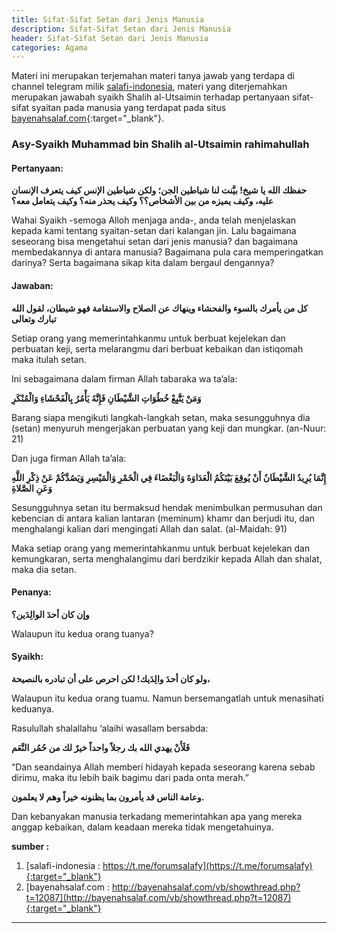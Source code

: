 ```yaml
---
title: Sifat-Sifat Setan dari Jenis Manusia
description: Sifat-Sifat Setan dari Jenis Manusia
header: Sifat-Sifat Setan dari Jenis Manusia
categories: Agama
---
```

Materi ini merupakan terjemahan materi tanya jawab yang terdapa di channel telegram milik [salafi-indonesia](https://t.me/forumsalafy), materi yang diterjemahkan merupakan jawabah syaikh Shalih al-Utsaimin terhadap pertanyaan sifat-sifat syaitan pada manusia yang terdapat pada situs [bayenahsalaf.com](http://bayenahsalaf.com/vb/showthread.php?t=12087){:target="_blank"}.

### Asy-Syaikh Muhammad bin Shalih al-Utsaimin rahimahullah

#### Pertanyaan:


<span class="ar"><b>حفظك الله يا شيخ! بيَّنت لنا شياطين الجن؛ ولكن شياطين الإنس كيف يتعرف الإنسان عليه، وكيف  يميزه من بين الأشخاص؟؟ وكيف يحذر منه؟ وكيف يتعامل معه؟</b></span>

Wahai Syaikh -semoga Alloh menjaga anda-, anda telah menjelaskan kepada kami tentang syaitan-setan dari kalangan jin. Lalu bagaimana seseorang bisa mengetahui setan dari jenis manusia? dan bagaimana membedakannya di antara manusia? Bagaimana pula cara memperingatkan darinya? Serta bagaimana sikap kita dalam bergaul dengannya?

#### Jawaban:

<b>كل من يأمرك بالسوء والفحشاء وينهاك عن الصلاح والاستقامة فهو شيطان، لقول الله تبارك وتعالى</b>

Setiap orang yang memerintahkanmu untuk berbuat kejelekan dan perbuatan keji, serta melarangmu dari berbuat kebaikan dan istiqomah maka itulah setan.

Ini sebagaimana dalam firman Allah tabaraka wa ta’ala:

<b>وَمَنْ يَتَّبِعْ خُطُوَاتِ الشَّيْطَانِ فَإِنَّهُ يَأْمُرُ بِالْفَحْشَاءِ وَالْمُنْكَرِ</b>

Barang siapa mengikuti langkah-langkah setan, maka sesungguhnya dia (setan) menyuruh mengerjakan perbuatan yang keji dan mungkar. (an-Nuur: 21)

Dan juga firman Allah ta’ala:

<b>إِنَّمَا يُرِيدُ الشَّيْطَانُ أَنْ يُوقِعَ بَيْنَكُمُ الْعَدَاوَةَ وَالْبَغْضَاءَ فِي الْخَمْرِ وَالْمَيْسِرِ وَيَصُدَّكُمْ عَنْ ذِكْرِ اللَّهِ وَعَنِ الصَّلاةِ</b>

Sesungguhnya setan itu bermaksud hendak menimbulkan permusuhan dan kebencian di antara kalian lantaran (meminum) khamr dan berjudi itu, dan menghalangi kalian dari mengingati Allah dan salat. (al-Maidah: 91)

Maka setiap orang yang memerintahkanmu untuk berbuat kejelekan dan kemungkaran, serta menghalangimu dari berdzikir kepada Allah dan shalat, maka dia setan.

#### Penanya:

<b>وإن كان أحدَ الوالِدَين؟</b>

Walaupun itu kedua orang tuanya?

#### Syaikh:

<b>ولو كان أحدَ والِدَيك! لكن احرص على أن تبادره بالنصيحة،</b>

Walaupun itu kedua orang tuamu.
Namun bersemangatlah untuk menasihati keduanya.

Rasulullah shalallahu ‘alaihi wasallam bersabda:

<b>فَلَأَنْ يهدي الله بك رجلاً واحداً خيرٌ لك من حُمُر النَّعَم</b>

“Dan seandainya Allah memberi hidayah kepada seseorang karena sebab dirimu, maka itu lebih baik bagimu dari pada onta merah.”

<b>وعامة الناس قد يأمرون بما يظنونه خيراً وهم لا يعلمون.</b>

Dan kebanyakan manusia terkadang memerintahkan apa yang mereka anggap kebaikan, dalam keadaan mereka tidak mengetahuinya.


<b>sumber : </b>
1. [salafi-indonesia : https://t.me/forumsalafy](https://t.me/forumsalafy){:target="_blank"}
2. [bayenahsalaf.com : http://bayenahsalaf.com/vb/showthread.php?t=12087](http://bayenahsalaf.com/vb/showthread.php?t=12087){:target="_blank"}


____

